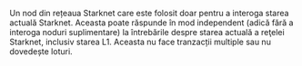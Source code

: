Un nod din rețeaua Starknet care este folosit doar pentru a interoga starea actuală Starknet. Aceasta poate răspunde în mod independent (adică fără a interoga noduri suplimentare) la întrebările despre starea actuală a reţelei Starknet, inclusiv starea L1. Aceasta nu face tranzacții multiple sau nu dovedește loturi.
